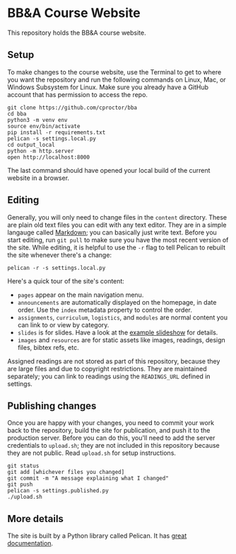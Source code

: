 # BB&A Course Website

This repository holds the BB&A course website. 

## Setup

To make changes to the course website, use the Terminal to get to where you want the repository and 
run the following commands on Linux, Mac, or Windows Subsystem for Linux. Make sure you already have 
a GitHub account that has permission to access the repo.

    git clone https://github.com/cproctor/bba
    cd bba
    python3 -m venv env
    source env/bin/activate
    pip install -r requirements.txt
    pelican -s settings.local.py
    cd output_local
    python -m http.server
    open http://localhost:8000

The last command should have opened your local build of the current website in a browser.

## Editing

Generally, you will only need to change files in the `content` directory. These are plain old text 
files you can edit with any text editor. They are in a simple langauge called 
[Markdown](https://guides.github.com/pdfs/markdown-cheatsheet-online.pdf); 
you can basically just write text. Before you start editing, run `git pull` to make sure you 
have the most recent version of the site.
While editing, it is helpful to use the `-r` flag to tell Pelican to rebuilt the site whenever there's a 
change:

    pelican -r -s settings.local.py

Here's a quick tour of the site's content:

- `pages` appear on the main navigation menu.
- `announcements` are automatically displayed on the homepage, in date order. Use the `index` metadata property to control the order.
- `assignments`, `curriculum`, `logistics`, and `modules` are normal content you can link to or view by category.
- `slides` is for slides. Have a look at the [example slideshow](http://beyondbitsandatoms.org/slides-example.html) for details.
- `images` and `resources` are for static assets like images, readings, design files, bibtex refs, etc.

Assigned readings are not stored as part of this repository, because they are large files and due to copyright restrictions. 
They are maintained separately; you can link to readings using the `READINGS_URL` defined in settings. 

## Publishing changes

Once you are happy with your changes, you need to commit your work back to the repository, 
build the site for publication, and push it to the production server. Before you can do this, 
you'll need to add the server credentials to `upload.sh`; they are not included in this repository
because they are not public. Read `upload.sh` for setup instructions.

    git status
    git add [whichever files you changed]
    git commit -m "A message explaining what I changed"
    git push
    pelican -s settings.published.py
    ./upload.sh

## More details

The site is built by a Python library called Pelican. It has [great documentation](http://docs.getpelican.com/en/stable/index.html). 

